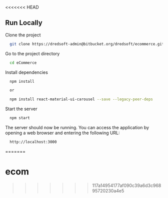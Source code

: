 <<<<<<< HEAD
## Run Locally

Clone the project

```bash
  git clone https://dredsoft-admin@bitbucket.org/dredsoft/ecommerce.git
```

Go to the project directory

```bash
  cd eCommerce
```

Install dependencies

```bash
  npm install

  or 

  npm install react-material-ui-carousel --save --legacy-peer-deps
```

Start the server

```bash
  npm start
```

The server should now be running. You can access the application by opening a web browser and entering the following URL:

```bash
  http://localhost:3000
```
=======
# ecom
>>>>>>> 117a14954177af090c39a6d3c96895720230a4e5
